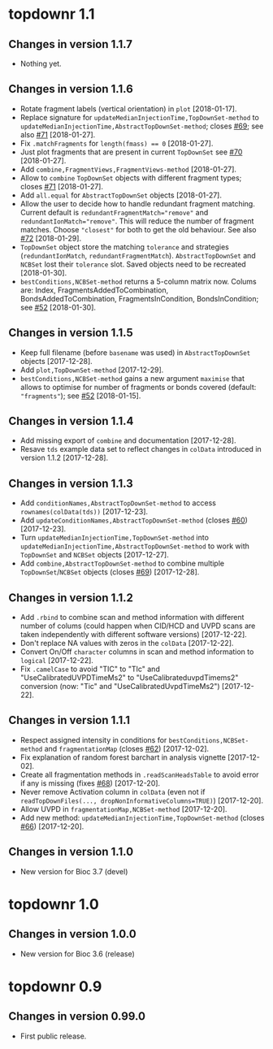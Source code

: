 # topdownr 1.1

## Changes in version 1.1.7
- Nothing yet.

## Changes in version 1.1.6
- Rotate fragment labels (vertical orientation) in `plot` [2018-01-17].
- Replace signature for `updateMedianInjectionTime,TopDownSet-method` to
  `updateMedianInjectionTime,AbstractTopDownSet-method`; closes [#69](https://github.com/sgibb/topdownr/issues/69); see
  also [#71](https://github.com/sgibb/topdownr/issues/71) [2018-01-27].
- Fix `.matchFragments` for `length(fmass) == 0` [2018-01-27].
- Just plot fragments that are present in current `TopDownSet` see [#70](https://github.com/sgibb/topdownr/issues/70)
  [2018-01-27].
- Add `combine,FragmentViews,FragmentViews-method` [2018-01-27].
- Allow to `combine` `TopDownSet` objects with different fragment types;
  closes [#71](https://github.com/sgibb/topdownr/issues/71) [2018-01-27].
- Add `all.equal` for `AbstractTopDownSet` objects [2018-01-27].
- Allow the user to decide how to handle redundant fragment matching. Current
  default is `redundantFragmentMatch="remove"` and
  `redundantIonMatch="remove"`. This will reduce the number of fragment
  matches. Choose `"closest"` for both to get the old behaviour.
  See also [#72](https://github.com/sgibb/topdownr/issues/72) [2018-01-29].
- `TopDownSet` object store the matching `tolerance` and strategies
  (`redundantIonMatch`, `redundantFragmentMatch`). `AbstractTopDownSet` and
  `NCBSet` lost their `tolerance` slot. Saved objects need to be recreated
  [2018-01-30].
- `bestConditions,NCBSet-method` returns a 5-column matrix now.
  Colums are: Index, FragmentsAddedToCombination, BondsAddedToCombination,
  FragmentsInCondition, BondsInCondition; see [#52](https://github.com/sgibb/topdownr/issues/52) [2018-01-30].

## Changes in version 1.1.5
- Keep full filename (before `basename` was used) in `AbstractTopDownSet`
  objects [2017-12-28].
- Add `plot,TopDownSet-method` [2017-12-29].
- `bestConditions,NCBSet-method` gains a new argument `maximise` that allows to
  optimise for number of fragments or bonds covered (default: `"fragments"`);
  see [#52](https://github.com/sgibb/topdownr/issues/52) [2018-01-15].

## Changes in version 1.1.4
- Add missing export of `combine` and documentation [2017-12-28].
- Resave `tds` example data set to reflect changes in `colData` introduced in
  version 1.1.2 [2017-12-28].

## Changes in version 1.1.3
- Add `conditionNames,AbstractTopDownSet-method` to access
  `rownames(colData(tds))` [2017-12-23].
- Add `updateConditionNames,AbstractTopDownSet-method`
  (closes [#60](https://github.com/sgibb/topdownr/issues/60)) [2017-12-23].
- Turn `updateMedianInjectionTime,TopDownSet-method` into
  `updateMedianInjectionTime,AbstractTopDownSet-method` to work with
  `TopDownSet` and `NCBSet` objects [2017-12-27].
- Add `combine,AbstractTopDownSet-method` to combine multiple
  `TopDownSet`/`NCBSet` objects (closes [#69](https://github.com/sgibb/topdownr/issues/69)) [2017-12-28].

## Changes in version 1.1.2
- Add `.rbind` to combine scan and method information with different number of
  colums (could happen when CID/HCD and UVPD scans are taken independently with
  different software versions) [2017-12-22].
- Don't replace NA values with zeros in the `colData` [2017-12-22].
- Convert On/Off `character` columns in scan and method information to
  `logical` [2017-12-22].
- Fix `.camelCase` to avoid "TIC" to "TIc" and "UseCalibratedUVPDTimeMs2" to
  "UseCalibrateduvpdTimems2" conversion (now: "Tic" and
  "UseCalibratedUvpdTimeMs2") [2017-12-22].

## Changes in version 1.1.1
- Respect assigned intensity in conditions for `bestConditions,NCBSet-method`
  and `fragmentationMap`
  (closes [#62](https://github.com/sgibb/topdownr/issues/62)) [2017-12-02].
- Fix explanation of random forest barchart in analysis vignette [2017-12-02].
- Create all fragmentation methods in `.readScanHeadsTable` to avoid error if
  any is missing (fixes [#68](https://github.com/sgibb/topdownr/issues/68)) [2017-12-20].
- Never remove Activation column in `colData` (even not if
  `readTopDownFiles(..., dropNonInformativeColumns=TRUE)`) [2017-12-20].
- Allow UVPD in `fragmentationMap,NCBSet-method` [2017-12-20].
- Add new method: `updateMedianInjectionTime,TopDownSet-method`
  (closes [#66](https://github.com/sgibb/topdownr/issues/66)) [2017-12-20].

## Changes in version 1.1.0
- New version for Bioc 3.7 (devel)

# topdownr 1.0

## Changes in version 1.0.0
- New version for Bioc 3.6 (release)

# topdownr 0.9

## Changes in version 0.99.0
- First public release.

